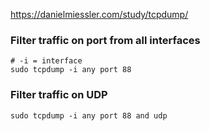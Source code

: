 https://danielmiessler.com/study/tcpdump/

### Filter traffic on port from all interfaces
```
# -i = interface
sudo tcpdump -i any port 88
```

### Filter traffic on UDP
```
sudo tcpdump -i any port 88 and udp
```
